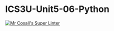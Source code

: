 # ICS3U-Unit5-06-Python

[![Mr Coxall's Super Linter](https://github.com/maliksalem1/ICS3U-Unit5-06-Python/workflows/Mr%20Coxall's%20Super%20Linter/badge.svg)](https://github.com/maliksalem1/ICS3U-Unit5-06-Python/actions/)

